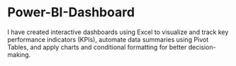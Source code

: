 # Power-BI-Dashboard
I have created interactive dashboards using Excel to visualize and track key performance indicators (KPIs),  automate data summaries using Pivot Tables, and apply charts and conditional formatting for better decision-  making.
